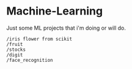 # Machine-Learning
Just some ML projects that i'm doing or will do. 
```
/iris flower from scikit
/fruit
/stocks
/digit
/face_recognition
```
